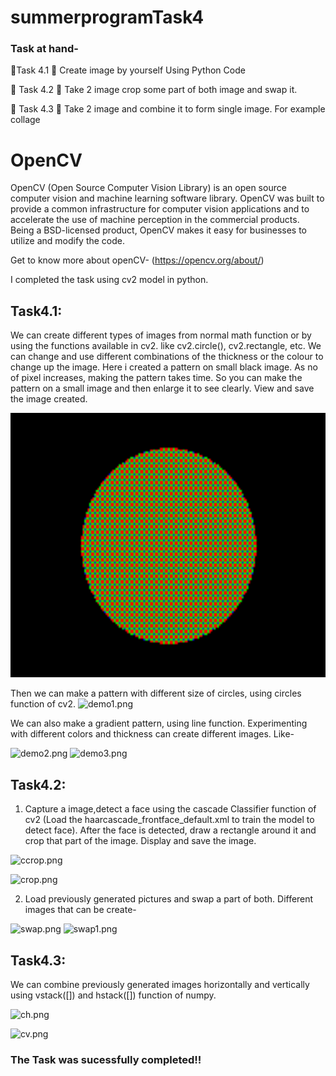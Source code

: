 # summerprogramTask4
### Task at hand- 
🔅Task 4.1
📌 Create image by yourself Using Python Code 

🔅 Task 4.2
📌 Take 2 image crop some part of both image and swap it. 

🔅 Task 4.3
📌 Take 2 image and combine it to form single image. For example collage 


# OpenCV
OpenCV (Open Source Computer Vision Library) is an open source computer vision and machine learning software library. OpenCV was built to provide a common infrastructure for computer vision applications and to accelerate the use of machine perception in the commercial products. Being a BSD-licensed product, OpenCV makes it easy for businesses to utilize and modify the code.

Get to know more about openCV- (https://opencv.org/about/)

I completed the task using cv2 model in python.

## Task4.1:
We can create different types of images from normal math function or by using the functions available in cv2. 
like cv2.circle(), cv2.rectangle, etc.
We can change and use different combinations of the thickness or the colour to change up the image.
Here i created a pattern on small black image. As no of pixel increases, making the pattern takes time. 
So you can make the pattern on a small image and then enlarge it to see clearly. View and save the image created.

![demoo.png](/demo.png)


Then we can make a pattern with different size of circles, using circles function of cv2. 
![demo1.png](https://github.com/AishwaryaBirla/summerprogramTask4/blob/903c30f8e68d571634f3702697176df159ad79c7/demo1.png)


We can also make a gradient pattern, using line function. 
Experimenting with different colors and thickness can create different images. Like- 
 
![demo2.png](https://github.com/AishwaryaBirla/summerprogramTask4/blob/903c30f8e68d571634f3702697176df159ad79c7/demo2.png) ![demo3.png](https://github.com/AishwaryaBirla/summerprogramTask4/blob/903c30f8e68d571634f3702697176df159ad79c7/demo3.png)

## Task4.2:
1. Capture a image,detect a face using the cascade Classifier function of cv2 
  (Load the haarcascade_frontface_default.xml to train the model to detect face).
  After the face is detected, draw a rectangle around it and crop that part of the image.
  Display and save the image.

![ccrop.png](https://github.com/AishwaryaBirla/summerprogramTask4/blob/903c30f8e68d571634f3702697176df159ad79c7/ccrop.png)

![crop.png](https://github.com/AishwaryaBirla/summerprogramTask4/blob/903c30f8e68d571634f3702697176df159ad79c7/crop.png)


2. Load previously generated pictures and swap a part of both. 
Different images that can be create- 

![swap.png](https://github.com/AishwaryaBirla/summerprogramTask4/blob/903c30f8e68d571634f3702697176df159ad79c7/swap.png)
![swap1.png](https://github.com/AishwaryaBirla/summerprogramTask4/blob/903c30f8e68d571634f3702697176df159ad79c7/swap1.png)

## Task4.3:
We can combine previously generated images horizontally and vertically using vstack([]) and hstack([]) function of numpy.


![ch.png](https://github.com/AishwaryaBirla/summerprogramTask4/blob/903c30f8e68d571634f3702697176df159ad79c7/ch.png)

![cv.png](https://github.com/AishwaryaBirla/summerprogramTask4/blob/903c30f8e68d571634f3702697176df159ad79c7/cv.png)

### The Task was sucessfully completed!!









